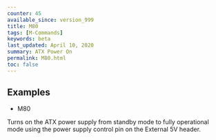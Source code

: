 ```yaml
---
counter: 45
available_since: version_999
title: M80
tags: [M-Commands] 
keywords: beta 
last_updated: April 10, 2020 
summary: ATX Power On 
permalink: M80.html
toc: false 
---
```



## Examples

* M80

Turns on the ATX power supply from standby mode to fully operational mode using the power supply control pin on the External 5V header.

